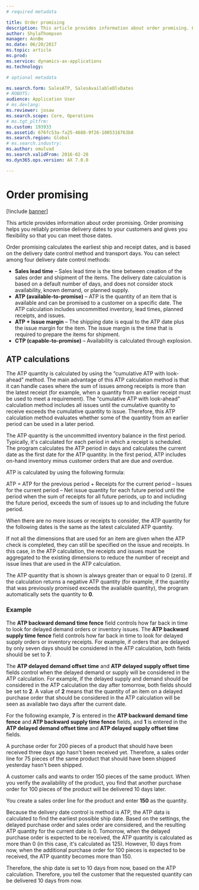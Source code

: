 ```yaml
---
# required metadata

title: Order promising
description: This article provides information about order promising. Order promising helps you reliably promise delivery dates to your customers and gives you flexibility so that you can meet those dates.
author: ShylaThompson
manager: AnnBe
ms.date: 06/20/2017
ms.topic: article
ms.prod: 
ms.service: dynamics-ax-applications
ms.technology: 

# optional metadata

ms.search.form: SalesATP, SalesAvailableDlvDates
# ROBOTS: 
audience: Application User
# ms.devlang: 
ms.reviewer: josaw
ms.search.scope: Core, Operations
# ms.tgt_pltfrm: 
ms.custom: 193933
ms.assetid: 676fc53a-fa25-4688-9f26-1005316763b8
ms.search.region: Global
# ms.search.industry: 
ms.author: omulvad
ms.search.validFrom: 2016-02-28
ms.dyn365.ops.version: AX 7.0.0

---
```


# Order promising

[!include [banner](../includes/banner.md)]

This article provides information about order promising. Order promising helps you reliably promise delivery dates to your customers and gives you flexibility so that you can meet those dates.

Order promising calculates the earliest ship and receipt dates, and is based on the delivery date control method and transport days. You can select among four delivery date control methods:

-   **Sales lead time** – Sales lead time is the time between creation of the sales order and shipment of the items. The delivery date calculation is based on a default number of days, and does not consider stock availability, known demand, or planned supply.
-   **ATP (available-to-promise)** – ATP is the quantity of an item that is available and can be promised to a customer on a specific date. The ATP calculation includes uncommitted inventory, lead times, planned receipts, and issues.
-   **ATP + Issue margin** – The shipping date is equal to the ATP date plus the issue margin for the item. The issue margin is the time that is required to prepare the items for shipment.
-   **CTP (capable-to-promise)** – Availability is calculated through explosion.

## ATP calculations
The ATP quantity is calculated by using the “cumulative ATP with look-ahead” method. The main advantage of this ATP calculation method is that it can handle cases where the sum of issues among receipts is more than the latest receipt (for example, when a quantity from an earlier receipt must be used to meet a requirement). The “cumulative ATP with look-ahead” calculation method includes all issues until the cumulative quantity to receive exceeds the cumulative quantity to issue. Therefore, this ATP calculation method evaluates whether some of the quantity from an earlier period can be used in a later period.  

The ATP quantity is the uncommitted inventory balance in the first period. Typically, it's calculated for each period in which a receipt is scheduled. The program calculates the ATP period in days and calculates the current date as the first date for the ATP quantity. In the first period, ATP includes on-hand inventory minus customer orders that are due and overdue.  

ATP is calculated by using the following formula:  

ATP = ATP for the previous period + Receipts for the current period – Issues for the current period – Net issue quantity for each future period until the period when the sum of receipts for all future periods, up to and including the future period, exceeds the sum of issues up to and including the future period.  

When there are no more issues or receipts to consider, the ATP quantity for the following dates is the same as the latest calculated ATP quantity.  

If not all the dimensions that are used for an item are given when the ATP check is completed, they can still be specified on the issue and receipts. In this case, in the ATP calculation, the receipts and issues must be aggregated to the existing dimensions to reduce the number of receipt and issue lines that are used in the ATP calculation.  

The ATP quantity that is shown is always greater than or equal to 0 (zero). If the calculation returns a negative ATP quantity (for example, if the quantity that was previously promised exceeds the available quantity), the program automatically sets the quantity to **0**.

### Example

The **ATP backward demand time fence** field controls how far back in time to look for delayed demand orders or inventory issues. The **ATP backward supply time fence** field controls how far back in time to look for delayed supply orders or inventory receipts. For example, if orders that are delayed by only seven days should be considered in the ATP calculation, both fields should be set to **7**.  

The **ATP delayed demand offset time** and **ATP delayed supply offset time** fields control when the delayed demand or supply will be considered in the ATP calculation. For example, if the delayed supply and demand should be considered in the ATP calculation the day after tomorrow, both fields should be set to **2**. A value of **2** means that the quantity of an item on a delayed purchase order that should be considered in the ATP calculation will be seen as available two days after the current date.  

For the following example, **7** is entered in the **ATP backward demand time fence** and **ATP backward supply time fence** fields, and **1** is entered in the **ATP delayed demand offset time** and **ATP delayed supply offset time** fields.  

A purchase order for 200 pieces of a product that should have been received three days ago hasn't been received yet. Therefore, a sales order line for 75 pieces of the same product that should have been shipped yesterday hasn't been shipped.  

A customer calls and wants to order 150 pieces of the same product. When you verify the availability of the product, you find that another purchase order for 100 pieces of the product will be delivered 10 days later.  

You create a sales order line for the product and enter **150** as the quantity.  

Because the delivery date control is method is ATP, the ATP data is calculated to find the earliest possible ship date. Based on the settings, the delayed purchase order and sales order are considered, and the resulting ATP quantity for the current date is 0. Tomorrow, when the delayed purchase order is expected to be received, the ATP quantity is calculated as more than 0 (in this case, it's calculated as 125). However, 10 days from now, when the additional purchase order for 100 pieces is expected to be received, the ATP quantity becomes more than 150.  

Therefore, the ship date is set to 10 days from now, based on the ATP calculation. Therefore, you tell the customer that the requested quantity can be delivered 10 days from now.



